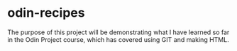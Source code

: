 # odin-recipes

The purpose of this project will be demonstrating what I have learned so far in the Odin Project course, which has covered using GIT and making HTML.